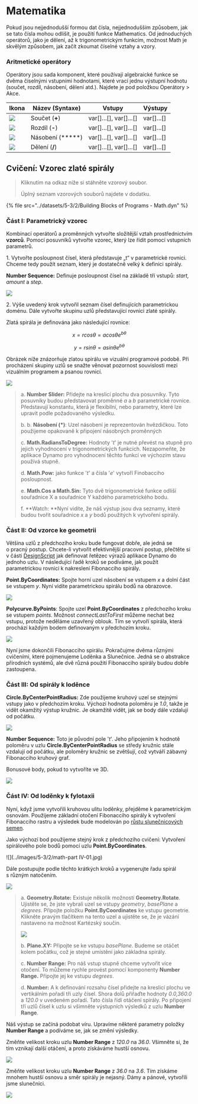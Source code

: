# Matematika

Pokud jsou nejjednodušší formou dat čísla, nejjednodušším způsobem, jak se tato čísla mohou odlišit, je použití funkce Mathematics. Od jednoduchých operátorů, jako je dělení, až k trigonometrickým funkcím, možnost Math je skvělým způsobem, jak začít zkoumat číselné vztahy a vzory.

### Aritmetické operátory

Operátory jsou sada komponent, které používají algebraické funkce se dvěma číselnými vstupními hodnotami, které vrací jednu výstupní hodnotu (součet, rozdíl, násobení, dělení atd.). Najdete je pod položkou Operátory > Akce.

| Ikona                                                | Název (Syntaxe)     | Vstupy                     | Výstupy      |
| --------------------------------------------------- | ----------------- | -------------------------- | ------------ |
| ![](../images/5-3/2/addition.jpg)       | Součet (**+**)       | var[]...[], var[]...[] | var[]...[] |
| ![](../images/5-3/2/Subtraction.jpg)    | Rozdíl (**-**)  | var[]...[], var[]...[] | var[]...[] |
| ![](../images/5-3/2/Multiplication.jpg) | Násobení (*****) | var[]...[], var[]...[] | var[]...[] |
| ![](../images/5-3/2/Division.jpg)       | Dělení (**/**)    | var[]...[], var[]...[] | var[]...[] |

## Cvičení: Vzorec zlaté spirály

> Kliknutím na odkaz níže si stáhněte vzorový soubor.
>
> Úplný seznam vzorových souborů najdete v dodatku.

{% file src="../datasets/5-3/2/Building Blocks of Programs - Math.dyn" %}

### Část I: Parametrický vzorec

Kombinací operátorů a proměnných vytvořte složitější vztah prostřednictvím **vzorců**. Pomocí posuvníků vytvořte vzorec, který lze řídit pomocí vstupních parametrů.

1\. Vytvořte posloupnost čísel, která představuje „t“ v parametrické rovnici. Chceme tedy použít seznam, který je dostatečně velký k definici spirály.

**Number Sequence:** Definuje posloupnost čísel na základě tří vstupů: _start, amount_ a _step_.

![](../images/5-3/2/math-partI-01.jpg)

2\. Výše uvedený krok vytvořil seznam čísel definujících parametrickou doménu. Dále vytvořte skupinu uzlů představující rovnici zlaté spirály.

Zlatá spirála je definována jako následující rovnice:

$$ x = r cos θ = a cos θ e^{bθ} $$

$$ y = r sin θ = a sin θe^{bθ} $$

Obrázek níže znázorňuje zlatou spirálu ve vizuální programové podobě. Při procházení skupiny uzlů se snažte věnovat pozornost souvislosti mezi vizuálním programem a psanou rovnicí.

![](../images/5-3/2/math-partI-02.jpg)

> a. **Number Slider:** Přidejte na kreslicí plochu dva posuvníky. Tyto posuvníky budou představovat proměnné _a_ a _b_ parametrické rovnice. Představují konstantu, která je flexibilní, nebo parametry, které lze upravit podle požadovaného výsledku.
>
> b. b. **Násobení (\*)**: Uzel násobení je reprezentován hvězdičkou. Toto použijeme opakovaně k připojení násobných proměnných
>
> c. **Math.RadiansToDegree:** Hodnoty '_t_' je nutné převést na stupně pro jejich vyhodnocení v trigonometrických funkcích. Nezapomeňte, že aplikace Dynamo pro vyhodnocení těchto funkcí ve výchozím stavu používá stupně.
>
> d. **Math.Pow:** jako funkce '_t_' a čísla '_e_' vytvoří Finobacciho posloupnost.
>
> e. **Math.Cos a Math.Sin:** Tyto dvě trigonometrické funkce odliší souřadnice X a souřadnice Y každého parametrického bodu.
>
> f. **Watch: **Nyní vidíte, že náš výstup jsou dva seznamy, které budou tvořit souřadnice _x_ a _y_ bodů použitých k vytvoření spirály.

### Část II: Od vzorce ke geometrii

Většina uzlů z předchozího kroku bude fungovat dobře, ale jedná se o pracný postup. Chcete-li vytvořit efektivnější pracovní postup, přečtěte si v části [DesignScript](../../8\_coding\_in\_dynamo/8-1\_code-blocks-and-design-script/2-design-script-syntax.md) jak definovat řetězec výrazů aplikace Dynamo do jednoho uzlu. V následující řadě kroků se podíváme, jak použít parametrickou rovnici k nakreslení Fibonacciho spirály.

**Point.ByCoordinates:** Spojte horní uzel násobení se vstupem _x_ a dolní část se vstupem _y_. Nyní vidíte parametrickou spirálu bodů na obrazovce.

![](../images/5-3/2/math-partII-01.gif)

**Polycurve.ByPoints**: Spojte uzel **Point.ByCoordinates** z předchozího kroku se vstupem _points_. Možnost _connectLastToFirst_ můžeme nechat bez vstupu, protože neděláme uzavřený oblouk. Tím se vytvoří spirála, která prochází každým bodem definovaným v předchozím kroku.

![](../images/5-3/2/math-partII-02.jpg)

Nyní jsme dokončili Fibonacciho spirálu. Pokračujme dvěma různými cvičeními, které pojmenujeme Loděnka a Slunečnice. Jedná se o abstrakce přírodních systémů, ale dvě různá použití Fibonacciho spirály budou dobře zastoupena.

### Část III: Od spirály k loděnce

**Circle.ByCenterPointRadius:** Zde použijeme kruhový uzel se stejnými vstupy jako v předchozím kroku. Výchozí hodnota poloměru je _1.0_, takže je vidět okamžitý výstup kružnic. Je okamžitě vidět, jak se body dále vzdalují od počátku.

![](../images/5-3/2/math-partIII-01.jpg)

**Number Sequence:** Toto je původní pole '_t_'. Jeho připojením k hodnotě poloměru v uzlu **Circle.ByCenterPointRadius** se středy kružnic stále vzdalují od počátku, ale poloměry kružnic se zvětšují, což vytváří zábavný Fibonacciho kruhový graf.

Bonusové body, pokud to vytvoříte ve 3D.

![](../images/5-3/2/math-partIII-02.gif)

### Část IV: Od loděnky k fylotaxii

Nyní, když jsme vytvořili kruhovou ulitu loděnky, přejděme k parametrickým osnovám. Použijeme základní otočení Fibonacciho spirály k vytvoření Fibonacciho rastru a výsledek bude modelován po [růstu slunečnicových semen](https://blogs.unimelb.edu.au/sciencecommunication/2018/09/02/this-flower-uses-maths-to-reproduce/).

Jako výchozí bod použijeme stejný krok z předchozího cvičení: Vytvoření spirálového pole bodů pomocí uzlu **Point.ByCoordinates**.

\![](../images/5-3/2/math-part IV-01.jpg)

Dále postupujte podle těchto krátkých kroků a vygenerujte řadu spirál s různým natočením.

![](../images/5-3/2/math-partIV-02.jpg)

> a. **Geometry.Rotate:** Existuje několik možností **Geometry.Rotate**. Ujistěte se, že jste vybrali uzel se vstupy _geometry_, _basePlane_ a _degrees_. Připojte položku **Point.ByCoordinates** ke vstupu geometrie. Klikněte pravým tlačítkem na tento uzel a ujistěte se, že je vázání nastaveno na možnost Kartézský součin.
>
> ![](../images/5-3/2/math-partIV-03crossproduct.jpg)
>
> b. **Plane.XY:** Připojte se ke vstupu _basePlane_. Budeme se otáčet kolem počátku, což je stejné umístění jako základna spirály.
>
> c. **Number Range:** Pro náš vstup stupně chceme vytvořit více otočení. To můžeme rychle provést pomocí komponenty **Number Range.** Připojte jej ke vstupu _degrees_.
>
> d. **Number:** A k definování rozsahu čísel přidejte na kreslicí plochu ve vertikálním pořadí tři uzly čísel. Shora dolů přiřaďte hodnoty _0.0,360.0_ a _120.0_ v uvedeném pořadí. Tato čísla řídí otáčení spirály. Po připojení tří uzlů čísel k uzlu si všimněte výstupních výsledků z uzlu **Number Range**.

Náš výstup se začíná podobat víru. Upravíme některé parametry položky **Number Range** a podíváme se, jak se změní výsledky.

Změňte velikost kroku uzlu **Number Range** z _120.0_ na _36.0_. Všimněte si, že tím vznikají další otáčení, a proto získáváme hustší osnovu.

![](../images/5-3/2/math-partIV-04.jpg)

Změňte velikost kroku uzlu **Number Range** z _36.0_ na _3.6_. Tím získáme mnohem hustší osnovu a směr spirály je nejasný. Dámy a pánové, vytvořili jsme slunečnici.

![](../images/5-3/2/math-partIV-05.jpg)
